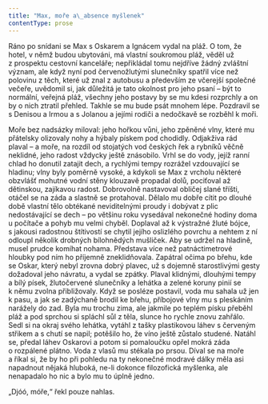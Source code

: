 ```yaml
---
title: "Max, moře a\_absence myšlenek"
contentType: prose
---
```


Ráno po snídani se Max s Oskarem a Ignácem vydal na pláž. O tom, že hotel, v němž budou ubytováni, má vlastní soukromou pláž, věděl už z prospektu cestovní kanceláře; nepřikládal tomu nejdříve žádný zvláštní význam, ale když nyní pod červenožlutými slunečníky spatřil více než polovinu z těch, které už znal z autobusu a především ze včerejší společné večeře, uvědomil si, jak důležitá je tato okolnost pro jeho psaní – být to normální, veřejná pláž, všechny jeho postavy by se mu kdesi rozprchly a on by o nich ztratil přehled. Takhle se mu bude psát mnohem lépe. Pozdravil se s Denisou a Irmou a s Jolanou a jejími rodiči a nedočkavě se rozběhl k moři.

  

Moře bez nadsázky miloval: jeho hořkou vůni, jeho zpěněné vlny, které mu přátelsky olizovaly nohy a hýbaly pískem pod chodidly. Odjakživa rád plaval – a moře, na rozdíl od stojatých vod českých řek a rybníků věčně neklidné, jeho radost vždycky ještě znásobilo. Vrhl se do vody, jejíž ranní chlad ho donutil zatajit dech, a rychlými tempy rozrážel vzdouvající se hladinu; vlny byly poměrně vysoké, a kdykoli se Max z vrcholu některé obzvlášť mohutné vodní stěny klouzavě propadal dolů, pociťoval až dětinskou, zajíkavou radost. Dobrovolně nastavoval obličej slané tříšti, otáčel se na záda a slastně se protahoval. Dělalo mu dobře cítit po dlouhé době vlastní tělo obtékané neviditelnými proudy i dobývat z plic nedostávající se dech – po většinu roku vysedával nekonečné hodiny doma u počítače a pohyb mu velmi chyběl. Doplaval až k výstražné žluté bójce, s jakousi radostnou štítivostí se chytil jejího oslizlého povrchu a nehtem z ní odloupl několik drobných bílohnědých mušliček. Aby se udržel na hladině, musel prudce komíhat nohama. Představa více než patnáctimetrové hloubky pod ním ho příjemně zneklidňovala. Zapátral očima po břehu, kde se Oskar, který nebyl zrovna dobrý plavec, už s dojemně starostlivými gesty dožadoval jeho návratu, a vydal se zpátky. Plaval klidnými, dlouhými tempy a bílý písek, žlutočervené slunečníky a lehátka a zelené koruny pinií se k němu zvolna přibližovaly. Když se posléze postavil, voda mu sahala už jen k pasu, a jak se zadýchaně brodil ke břehu, příbojové vlny mu s pleskáním narážely do zad. Byla mu trochu zima, ale jakmile po teplém písku přeběhl pláž a pod sprchou si spláchl sůl z těla, slunce ho rychle znovu zahřálo. Sedl si na okraj svého lehátka, vytáhl z tašky plastikovou láhev s červeným střikem a s chutí se napil; potěšilo ho, že víno ještě zůstalo studené. Natáhl se, předal láhev Oskarovi a potom si pomaloučku opřel mokrá záda o rozpálené plátno. Voda z vlasů mu stékala po prsou. Díval se na moře a říkal si, že by ho při pohledu na ty nekonečné modravé dálky měla asi napadnout nějaká hluboká, ne-li dokonce filozofická myšlenka, ale nenapadalo ho nic a bylo mu to úplně jedno.

„Djóó, móře,“ řekl pouze nahlas.
